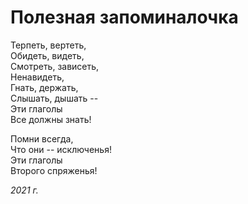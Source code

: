 # Полезная запоминалочка

Терпеть, вертеть,  
Обидеть, видеть,  
Смотреть, зависеть,  
Ненавидеть,  
Гнать, держать,  
Слышать, дышать --  
Эти глаголы  
Все должны знать!  

Помни всегда,  
Что они -- исключенья!  
Эти глаголы  
Второго спряженья!  

*2021 г.*
